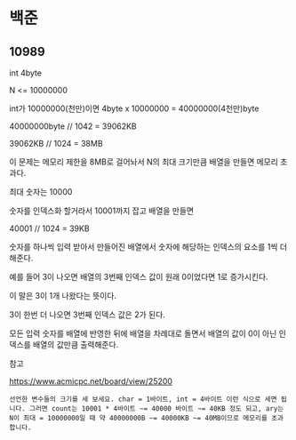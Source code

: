 # 백준

## 10989

int 4byte

N <= 10000000

int가 10000000(천만)이면 4byte x 10000000 = 40000000(4천만)byte

40000000byte // 1042 = 39062KB

39062KB // 1024 = 38MB

이 문제는 메모리 제한을 8MB로 걸어놔서 N의 최대 크기만큼 배열을 만들면 메모리 초과다.



최대 숫자는 10000

숫자를 인덱스화 할거라서 10001까지 잡고 배열을 만들면

40001 // 1024 = 39KB



숫자를 하나씩 입력 받아서 만들어진 배열에서 숫자에 해당하는 인덱스의 요소를 1씩 더해준다.

예를 들어 3이 나오면 배열의 3번째 인덱스 값이 원래 0이었다면 1로 증가시킨다.

이 말은 3이 1개 나왔다는 뜻이다.

3이 한번 더 나오면 3번째 인덱스 값은 2가 된다.

모든 입력 숫자를 배열에 반영한 뒤에 배열을 차례대로 돌면서 배열의 값이 0이 아닌 인덱스를 배열의 값만큼 출력해준다.



참고

https://www.acmicpc.net/board/view/25200

`선언한 변수들의 크기를 세 보세요. char = 1바이트, int = 4바이트 이런 식으로 세면 됩니다. 그러면 count는 10001 * 4바이트 ~= 40000 바이트 ~= 40KB 정도 되고, ary는 N이 최대 = 10000000일 때 약 40000000B ~= 40000KB ~= 40MB이므로 메모리를 초과합니다.`

